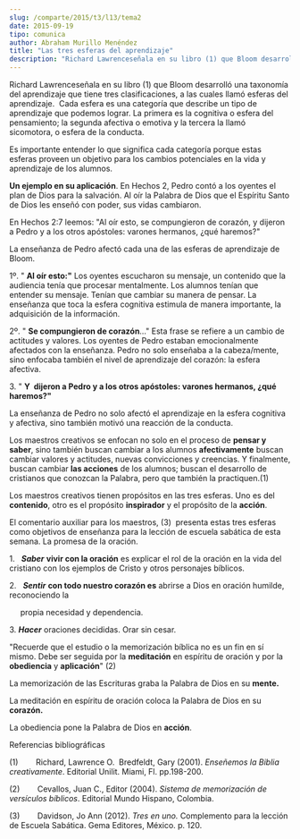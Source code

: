 ```yaml
---
slug: /comparte/2015/t3/l13/tema2
date: 2015-09-19
tipo: comunica
author: Abraham Murillo Menéndez
title: "Las tres esferas del aprendizaje"
description: "Richard Lawrenceseñala en su libro (1) que Bloom desarrolló una taxonomía del  aprendizaje que tiene tres clasificaciones, a las cuales llamó esferas del  aprendizaje. Cada esfera es una categoría que describe un tipo de aprendizaje  que podemos lograr. La primera es la cognit..."
---
```


Richard Lawrenceseñala en su libro (1) que Bloom desarrolló una taxonomía del aprendizaje que tiene tres clasificaciones, a las cuales llamó esferas del aprendizaje.  Cada esfera es una categoría que describe un tipo de aprendizaje que podemos lograr. La primera es la cognitiva o esfera del pensamiento; la segunda afectiva o emotiva y la tercera la llamó sicomotora, o esfera de la conducta.

Es importante entender lo que significa cada categoría porque estas esferas proveen un objetivo para los cambios potenciales en la vida y aprendizaje de los alumnos.

**Un ejemplo en su aplicación**. En Hechos 2, Pedro contó a los oyentes el plan de Dios para la salvación. Al oír la Palabra de Dios que el Espíritu Santo de Dios les enseñó con poder, sus vidas cambiaron.

En Hechos 2:7 leemos: "Al oír esto, se compungieron de corazón, y dijeron a Pedro y a los otros apóstoles: varones hermanos, ¿qué haremos?"

La enseñanza de Pedro afectó cada una de las esferas de aprendizaje de Bloom.

1º. " **Al oír esto:"** Los oyentes escucharon su mensaje, un contenido que la audiencia tenía que procesar mentalmente. Los alumnos tenían que entender su mensaje. Tenían que cambiar su manera de pensar. La enseñanza que toca la esfera cognitiva estimula de manera importante, la adquisición de la información.

2º. " **Se compungieron de corazón**…" Esta frase se refiere a un cambio de actitudes y valores. Los oyentes de Pedro estaban emocionalmente afectados con la enseñanza. Pedro no solo enseñaba a la cabeza/mente, sino enfocaba también el nivel de aprendizaje del corazón: la esfera afectiva.

3\. " **Y  dijeron a Pedro y a los otros apóstoles: varones hermanos, ¿qué haremos?"**

La enseñanza de Pedro no solo afectó el aprendizaje en la esfera cognitiva y afectiva, sino también motivó una reacción de la conducta.

Los maestros creativos se enfocan no solo en el proceso de **pensar y saber**, sino también buscan cambiar a los alumnos **afectivamente** buscan cambiar valores y actitudes, nuevas convicciones y creencias. Y finalmente, buscan cambiar **las acciones** de los alumnos; buscan el desarrollo de cristianos que conozcan la Palabra, pero que también la practiquen.(1)

Los maestros creativos tienen propósitos en las tres esferas. Uno es del **contenido**, otro es el propósito **inspirador** y el propósito de la **acción**.

El comentario auxiliar para los maestros, (3)  presenta estas tres esferas como objetivos de enseñanza para la lección de escuela sabática de esta semana. La promesa de la oración.

1.   **_Saber_** **vivir con la oración** es explicar el rol de la oración en la vida del cristiano con los ejemplos de Cristo y otros personajes bíblicos.

2.   **_Sentir_** **con todo nuestro corazón es** abrirse a Dios en oración humilde, reconociendo la

     propia necesidad y dependencia.

3\. **_Hacer_** oraciones decididas. Orar sin cesar.

"Recuerde que el estudio o la memorización bíblica no es un fin en sí mismo. Debe ser seguida por la **meditación** en espíritu de oración y por la **obediencia** y **aplicación**" (2)

La memorización de las Escrituras graba la Palabra de Dios en su **mente.**

La meditación en espíritu de oración coloca la Palabra de Dios en su **corazón.**

La obediencia pone la Palabra de Dios en **acción**.

Referencias bibliográficas

(1)        Richard, Lawrence O.  Bredfeldt, Gary (2001). _Enseñemos la Biblia creativamente_. Editorial Unilit. Miami, Fl. pp.198-200.

(2)        Cevallos, Juan C., Editor (2004). _Sistema de memorización de versículos bíblicos_. Editorial Mundo Hispano, Colombia.

(3)        Davidson, Jo Ann (2012). _Tres en uno._ Complemento para la lección de Escuela Sabática. Gema Editores, México. p. 120.
